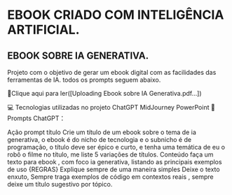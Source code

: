 # EBOOK CRIADO COM INTELIGÊNCIA ARTIFICIAL.
## EBOOK SOBRE IA GENERATIVA.
Projeto com o objetivo de gerar um ebook digital com as facilidades das ferramentas de IA. todos os prompts seguem abaixo.

📕Clique aqui para ler([Uploading Ebook sobre IA Generativa.pdf…])


💻 Tecnologias utilizadas no projeto
ChatGPT
MidJourney
PowerPoint
🧠 Prompts
ChatGPT：

Ação	prompt
título	Crie um título de um ebook sobre o tema de ia generativa, o ebook é do nicho de tecnologia e o subnicho é de programação, o título deve ser épico e curto, e tenha uma temática de eu o robô o filme no título, me liste 5 variações de títulos.
Conteúdo	faça um texto para ebook , com foco ia generativa, listando as principais exemplos de uso {REGRAS} Explique sempre de uma maneira simples Deixe o texto enxuto, Sempre traga exemplos de código em contextos reais , sempre deixe um título sugestivo por tópico.


